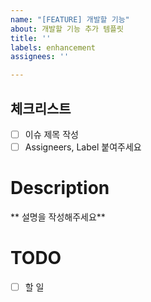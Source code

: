 ```yaml
---
name: "[FEATURE] 개발할 기능"
about: 개발할 기능 추가 템플릿
title: ''
labels: enhancement
assignees: ''

---
```


## 체크리스트
- [ ] 이슈 제목 작성
- [ ] Assigneers, Label 붙여주세요

# Description
** 설명을 작성해주세요**

# TODO

- [ ] 할 일
